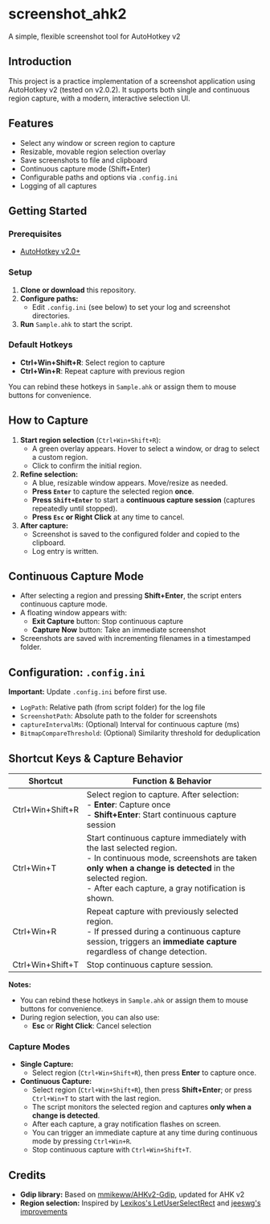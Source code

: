 # screenshot_ahk2
A simple, flexible screenshot tool for AutoHotkey v2

## Introduction
This project is a practice implementation of a screenshot application using AutoHotkey v2 (tested on v2.0.2). It supports both single and continuous region capture, with a modern, interactive selection UI.

## Features
- Select any window or screen region to capture
- Resizable, movable region selection overlay
- Save screenshots to file and clipboard
- Continuous capture mode (Shift+Enter)
- Configurable paths and options via `.config.ini`
- Logging of all captures

## Getting Started
### Prerequisites
- [AutoHotkey v2.0+](https://www.autohotkey.com/)

### Setup
1. **Clone or download** this repository.
2. **Configure paths:**
   - Edit `.config.ini` (see below) to set your log and screenshot directories.
3. **Run** `Sample.ahk` to start the script.

### Default Hotkeys
- **Ctrl+Win+Shift+R**: Select region to capture
- **Ctrl+Win+R**: Repeat capture with previous region

You can rebind these hotkeys in `Sample.ahk` or assign them to mouse buttons for convenience.

## How to Capture
1. **Start region selection** (`Ctrl+Win+Shift+R`):
   - A green overlay appears. Hover to select a window, or drag to select a custom region.
   - Click to confirm the initial region.
2. **Refine selection:**
   - A blue, resizable window appears. Move/resize as needed.
   - **Press `Enter`** to capture the selected region **once**.
   - **Press `Shift+Enter`** to start a **continuous capture session** (captures repeatedly until stopped).
   - **Press `Esc` or Right Click** at any time to cancel.
3. **After capture:**
   - Screenshot is saved to the configured folder and copied to the clipboard.
   - Log entry is written.

## Continuous Capture Mode
- After selecting a region and pressing **Shift+Enter**, the script enters continuous capture mode.
- A floating window appears with:
  - **Exit Capture** button: Stop continuous capture
  - **Capture Now** button: Take an immediate screenshot
- Screenshots are saved with incrementing filenames in a timestamped folder.

## Configuration: `.config.ini`
**Important:** Update `.config.ini` before first use.

- `LogPath`: Relative path (from script folder) for the log file
- `ScreenshotPath`: Absolute path to the folder for screenshots
- `captureIntervalMs`: (Optional) Interval for continuous capture (ms)
- `BitmapCompareThreshold`: (Optional) Similarity threshold for deduplication

## Shortcut Keys & Capture Behavior

| Shortcut            | Function & Behavior                                                                 |
|---------------------|-----------------------------------------------------------------------------------|
| Ctrl+Win+Shift+R    | Select region to capture. After selection: <br> - **Enter**: Capture once <br> - **Shift+Enter**: Start continuous capture session |
| Ctrl+Win+T          | Start continuous capture immediately with the last selected region. <br> - In continuous mode, screenshots are taken **only when a change is detected** in the selected region. <br> - After each capture, a gray notification is shown. |
| Ctrl+Win+R          | Repeat capture with previously selected region. <br> - If pressed during a continuous capture session, triggers an **immediate capture** regardless of change detection. |
| Ctrl+Win+Shift+T    | Stop continuous capture session.                                                   |

**Notes:**
- You can rebind these hotkeys in `Sample.ahk` or assign them to mouse buttons for convenience.
- During region selection, you can also use:
  - **Esc** or **Right Click**: Cancel selection

### Capture Modes
- **Single Capture:**
  - Select region (`Ctrl+Win+Shift+R`), then press **Enter** to capture once.
- **Continuous Capture:**
  - Select region (`Ctrl+Win+Shift+R`), then press **Shift+Enter**; or press `Ctrl+Win+T` to start with the last region.
  - The script monitors the selected region and captures **only when a change is detected**.
  - After each capture, a gray notification flashes on screen.
  - You can trigger an immediate capture at any time during continuous mode by pressing `Ctrl+Win+R`.
  - Stop continuous capture with `Ctrl+Win+Shift+T`.

## Credits
- **Gdip library:** Based on [mmikeww/AHKv2-Gdip](https://github.com/mmikeww/AHKv2-Gdip), updated for AHK v2
- **Region selection:** Inspired by [Lexikos's LetUserSelectRect](https://autohotkey.com/board/topic/45921-letuserselectrect-select-a-portion-of-the-screen/) and [jeeswg's improvements](https://www.autohotkey.com/boards/viewtopic.php?t=42810)
